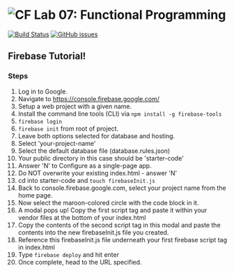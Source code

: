 ![CF](https://i.imgur.com/7v5ASc8.png)  Lab 07: Functional Programming
=======
[![Build Status](https://travis-ci.org/codefellows-seattle-301d4/07-functional-programming.svg?branch=master)](https://travis-ci.org/codefellows-seattle-301d4/07-functional-programming) [![GitHub issues](https://img.shields.io/badge/Stuck%3F-Ask%20for%20Help!-orange.svg)](https://github.com/codefellows/seattle-301d7/issues/new)

## Firebase Tutorial!

### Steps

1. Log in to Google.
2. Navigate to https://console.firebase.google.com/
3. Setup a web project with a given name.
4. Install the command line tools (CLI) via `npm install -g firebase-tools`
5. `firebase login`
6. `firebase init` from root of project.
7. Leave both options selected for database and hosting.
8. Select 'your-project-name'
9. Select the default database file (database.rules.json)
10. Your public directory in this case should be 'starter-code'
11. Answer 'N' to Configure as a single-page app.
12. Do NOT overwrite your existing index.html - answer 'N'
13. cd into starter-code and `touch firebaseInit.js` 
14. Back to console.firebase.google.com, select your project name from the home page.
15. Now select the maroon-colored circle with the code block in it.
16. A modal pops up! Copy the first script tag and paste it within your vendor files at the bottom of your index.html
17. Copy the contents of the second script tag in this modal and paste the contents into the new firebaseInit.js file you created.
18. Reference this firebaseInit.js file underneath your first firebase script tag in index.html
19. Type `firebase deploy` and hit enter
20. Once complete, head to the URL specified.
